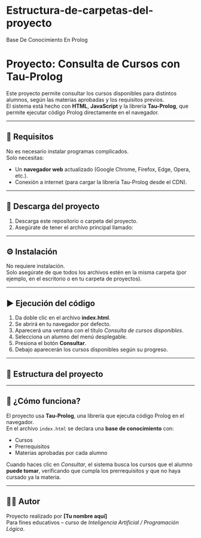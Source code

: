 # Estructura-de-carpetas-del-proyecto
Base De Conocimiento En Prolog
# Proyecto: Consulta de Cursos con Tau-Prolog

Este proyecto permite consultar los cursos disponibles para distintos alumnos, según las materias aprobadas y los requisitos previos.  
El sistema está hecho con **HTML**, **JavaScript** y la librería **Tau-Prolog**, que permite ejecutar código Prolog directamente en el navegador.

---

## 🧩 Requisitos

No es necesario instalar programas complicados.  
Solo necesitas:

- Un **navegador web** actualizado (Google Chrome, Firefox, Edge, Opera, etc.).
- Conexión a internet (para cargar la librería Tau-Prolog desde el CDN).

---

## 💾 Descarga del proyecto

1. Descarga este repositorio o carpeta del proyecto.
2. Asegúrate de tener el archivo principal llamado:


---

## ⚙️ Instalación

No requiere instalación.  
Solo asegúrate de que todos los archivos estén en la misma carpeta (por ejemplo, en el escritorio o en tu carpeta de proyectos).

---

## ▶️ Ejecución del código

1. Da doble clic en el archivo **index.html**.  
2. Se abrirá en tu navegador por defecto.
3. Aparecerá una ventana con el título *Consulta de cursos disponibles*.
4. Selecciona un alumno del menú desplegable.
5. Presiona el botón **Consultar**.
6. Debajo aparecerán los cursos disponibles según su progreso.

---

## 📄 Estructura del proyecto

---

## 🧠 ¿Cómo funciona?

El proyecto usa **Tau-Prolog**, una librería que ejecuta código Prolog en el navegador.  
En el archivo `index.html` se declara una **base de conocimiento** con:

- Cursos
- Prerrequisitos
- Materias aprobadas por cada alumno

Cuando haces clic en *Consultar*, el sistema busca los cursos que el alumno **puede tomar**, verificando que cumpla los prerrequisitos y que no haya cursado ya la materia.

---

## 👨‍💻 Autor

Proyecto realizado por **[Tu nombre aquí]**  
Para fines educativos – curso de *Inteligencia Artificial / Programación Lógica*.


